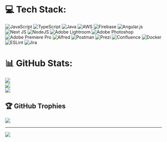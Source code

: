 
# 💻 Tech Stack:
![JavaScript](https://img.shields.io/badge/javascript-%23323330.svg?style=flat&logo=javascript&logoColor=%23F7DF1E) ![TypeScript](https://img.shields.io/badge/typescript-%23007ACC.svg?style=flat&logo=typescript&logoColor=white) ![Java](https://img.shields.io/badge/java-%23ED8B00.svg?style=flat&logo=java&logoColor=white) ![AWS](https://img.shields.io/badge/AWS-%23FF9900.svg?style=flat&logo=amazon-aws&logoColor=white) ![Firebase](https://img.shields.io/badge/firebase-%23039BE5.svg?style=flat&logo=firebase) ![Angular.js](https://img.shields.io/badge/angular.js-%23E23237.svg?style=flat&logo=angularjs&logoColor=white) ![Next JS](https://img.shields.io/badge/Next-black?style=flat&logo=next.js&logoColor=white) ![NodeJS](https://img.shields.io/badge/node.js-6DA55F?style=flat&logo=node.js&logoColor=white) ![Adobe Lightroom](https://img.shields.io/badge/Adobe%20Lightroom-31A8FF.svg?style=flat&logo=Adobe%20Lightroom&logoColor=white) ![Adobe Photoshop](https://img.shields.io/badge/adobephotoshop-%2331A8FF.svg?style=flat&logo=adobephotoshop&logoColor=white) ![Adobe Premiere Pro](https://img.shields.io/badge/Adobe%20Premiere%20Pro-9999FF.svg?style=flat&logo=Adobe%20Premiere%20Pro&logoColor=white) ![Alfred](https://img.shields.io/badge/alfred-%235C1F87.svg?style=flat&logo=alfred) ![Postman](https://img.shields.io/badge/Postman-FF6C37?style=flat&logo=postman&logoColor=white) ![Prezi](https://img.shields.io/badge/Prezi-%23000000.svg?style=flat&logo=Prezi&logoColor=white) ![Confluence](https://img.shields.io/badge/confluence-%23172BF4.svg?style=flat&logo=confluence&logoColor=white) ![Docker](https://img.shields.io/badge/docker-%230db7ed.svg?style=flat&logo=docker&logoColor=white) ![ESLint](https://img.shields.io/badge/ESLint-4B3263?style=flat&logo=eslint&logoColor=white) ![Jira](https://img.shields.io/badge/jira-%230A0FFF.svg?style=flat&logo=jira&logoColor=white)
# 📊 GitHub Stats:
![](https://github-readme-stats.vercel.app/api?username=basal-john&theme=dark&hide_border=false&include_all_commits=true&count_private=true)<br/>
![](https://github-readme-streak-stats.herokuapp.com/?user=basal-john&theme=dark&hide_border=false)<br/>
![](https://github-readme-stats.vercel.app/api/top-langs/?username=basal-john&theme=dark&hide_border=false&include_all_commits=true&count_private=true&layout=compact)

## 🏆 GitHub Trophies
![](https://github-profile-trophy.vercel.app/?username=basal-john&theme=radical&no-frame=false&no-bg=true&margin-w=4)

---
[![](https://visitcount.itsvg.in/api?id=basal-john&icon=0&color=0)](https://visitcount.itsvg.in)

<!-- Proudly created with GPRM ( https://gprm.itsvg.in ) -->
